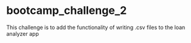 # bootcamp_challenge_2
This challenge is to add the functionality of writing .csv files to the loan analyzer app
